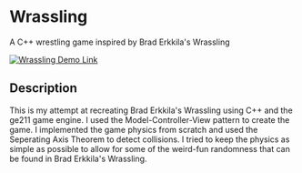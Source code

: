 # Wrassling

A C++ wrestling game inspired by Brad Erkkila's Wrassling

[![Wrassling Demo Link](https://imgur.com/R8kn540.png)](https://www.youtube.com/watch?v=uobx0XPEGqs "Wrassling Demo")


## Description

This is my attempt at recreating Brad Erkkila's Wrassling using C++ and the ge211 game engine. I used the Model-Controller-View pattern to create the game. I implemented the game physics from scratch and used the Seperating Axis Theorem to detect collisions. I tried to keep the physics as simple as possible to allow for some of the weird-fun randomness that can be found in Brad Erkkila's Wrassling.  


